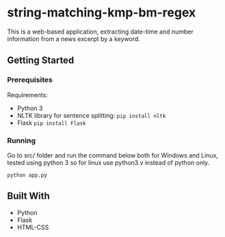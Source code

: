 # string-matching-kmp-bm-regex

This is a web-based application, extracting date-time and number information from a news excerpt by a keyword.

## Getting Started

### Prerequisites

Requirements:

* Python 3
* NLTK library for sentence splitting: `pip install nltk`
* Flask `pip install Flask`

### Running

Go to src/ folder and run the command below both for Windows and Linux, tested using python 3 so for linux use python3.v instead of python only.
```
python app.py
```

## Built With

* Python
* Flask
* HTML-CSS

